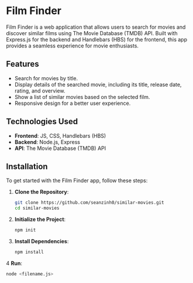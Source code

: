 # Film Finder

Film Finder is a web application that allows users to search for movies and discover similar films using The Movie Database (TMDB) API. Built with Express.js for the backend and Handlebars (HBS) for the frontend, this app provides a seamless experience for movie enthusiasts.

## Features

- Search for movies by title.
- Display details of the searched movie, including its title, release date, rating, and overview.
- Show a list of similar movies based on the selected film.
- Responsive design for a better user experience.

## Technologies Used

- **Frontend**: JS, CSS, Handlebars (HBS)
- **Backend**: Node.js, Express
- **API**: The Movie Database (TMDB) API

## Installation

To get started with the Film Finder app, follow these steps:

1. **Clone the Repository**:
   ```bash
   git clone https://github.com/seanzinh0/similar-movies.git
   cd similar-movies

2. **Initialize the Project**:
    ````bash
   npm init

3. **Install Dependencies**:
   ````bash
   npm install

4 **Run**:
   ````bash
   node <filename.js>

